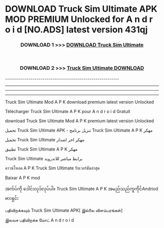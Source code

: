 # DOWNLOAD Truck Sim Ultimate  APK MOD PREMIUM Unlocked for A n d r o i d [NO.ADS] latest version 431qj 



<div align="center">

<h3>DOWNLOAD 1 >>> <a href="https://getmod2.web.app/?judul=Truck Sim Ultimate ">DOWNLOAD Truck Sim Ultimate </a></h3><br>

<h3>DOWNLOAD 2 >>> <a href="https://getmod2.web.app/?judul=Truck Sim Ultimate ">Truck Sim Ultimate  DOWNLOAD </a></h3>

</div>
----------------------------------------------------------

----------------------------------------------------------

----------------------------------------------------------

----------------------------------------------------------

Truck Sim Ultimate  Mod A P K download premium latest version Unlocked

Télécharger Truck Sim Ultimate  A P K pour A n d r o i d Gratuit

download Truck Sim Ultimate  Mod A P K premium latest version Unlocked

تحميل Truck Sim Ultimate  APK - تنزيل برنامج Truck Sim Ultimate  A P K مهكر

تحميل Truck Sim Ultimate  مهكر اخر اصدار

تطبيق Truck Sim Ultimate  A P K مهكر

Truck Sim Ultimate  برابط مباشر للاندرويد

ดาวน์โหลด A P K Truck Sim Ultimate  รับเวอร์ชันล่าสุด

Baixar A P K mod

အက်ပ်ကို ဒေါင်းလုဒ်လုပ်ပါ။ Truck Sim Ultimate  A P K အမည်သည်ကူကိုင်Andriod ဗားရှင်း

பதிவிறக்கவும் Truck Sim Ultimate  APK[ இல்லை விளம்பரங்கள்] 
 
இலவச பதிவிறக்க மோட் A n d r o i d



